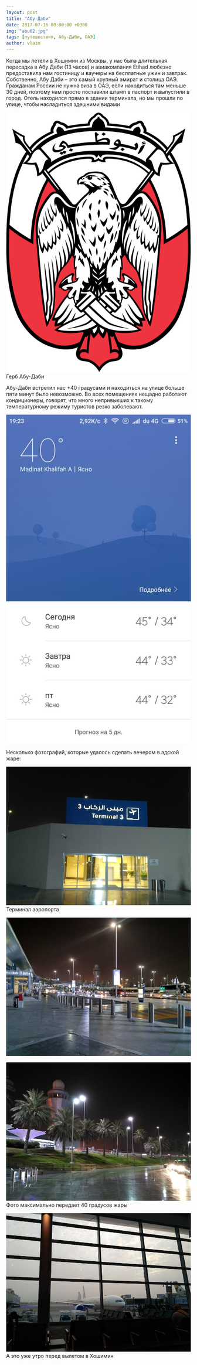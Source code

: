 ```yaml
---
layout: post
title: "Абу-Даби"
date: 2017-07-16 00:00:00 +0300
img: "abu02.jpg"
tags: [путешествия, Абу-Даби, ОАЭ]
author: vlaim
---
```


Когда мы летели в Хошимин из Москвы, у нас была длительная пересадка в Абу Даби (13 часов) и авиакомпания Etihad любезно предоставила нам гостиницу и ваучеры на бесплатные ужин и завтрак. Собственно, Абу Даби – это самый крупный эмират и столица ОАЭ. Гражданам России не нужна виза в ОАЭ, если находиться там меньше 30 дней, поэтому нам просто поставили штамп в паспорт и выпустили в город. Отель находился прямо в здании терминала, но мы прошли по улице, чтобы насладиться здешними видами

[![Emblem_of_Abu_Dhabi](/assets/img/Emblem_of_Abu_Dhabi.png)](/assets/img/Emblem_of_Abu_Dhabi.png) Герб Абу-Даби

Абу-Даби встретил нас +40 градусами и находиться на улице больше пяти минут было невозможно. Во всех помещениях нещадно работают кондиционеры, говорят, что много непривыкших к такому температурному режиму туристов резко заболевают.

[![temp](/assets/img/temp.jpg)](/assets/img/temp.jpg)

Несколько фотографий, которые удалось сделать вечером в адской жаре:

[![abu01](/assets/img/abu01.jpg)](/assets/img/abu01.jpg) Терминал аэропорта

[![abu02](/assets/img/abu02.jpg)](/assets/img/abu02.jpg)

[![abu03](/assets/img/abu03.jpg)](/assets/img/abu03.jpg) Фото максимально передает 40 градусов жары

[![abu04](/assets/img/abu04.jpg)](/assets/img/abu04.jpg) А это уже утро перед вылетом в Хошимин